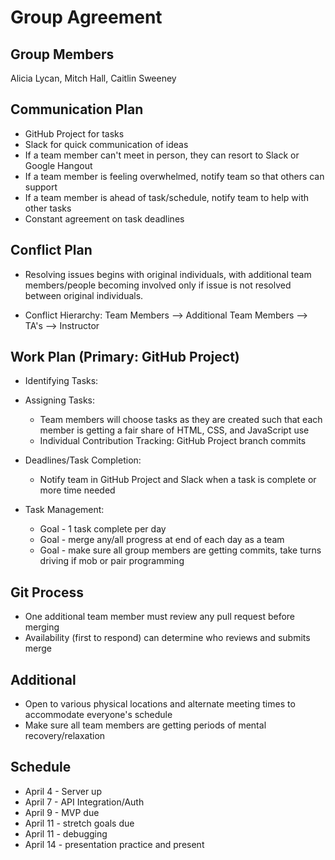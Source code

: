 # Group Agreement

## Group Members

Alicia Lycan, Mitch Hall, Caitlin Sweeney

## Communication Plan

* GitHub Project for tasks
* Slack for quick communication of ideas
* If a team member can't meet in person, they can resort to Slack or Google Hangout
* If a team member is feeling overwhelmed, notify team so that others can support
* If a team member is ahead of task/schedule, notify team to help with other tasks
* Constant agreement on task deadlines

## Conflict Plan

* Resolving issues begins with original individuals, with additional team members/people becoming involved only if issue is not resolved between original individuals.

* Conflict Hierarchy: Team Members --> Additional Team Members --> TA's --> Instructor

## Work Plan (Primary: GitHub Project)

* Identifying Tasks:

* Assigning Tasks:
  * Team members will choose tasks as they are created such that each member is getting a fair share of HTML, CSS, and JavaScript use
  * Individual Contribution Tracking: GitHub Project branch commits

* Deadlines/Task Completion:
  * Notify team in GitHub Project and Slack when a task is complete or more time needed

* Task Management:
  * Goal - 1 task complete per day
  * Goal - merge any/all progress at end of each day as a team
  * Goal - make sure all group members are getting commits, take turns driving if mob or pair programming

## Git Process

* One additional team member must review any pull request before merging
* Availability (first to respond) can determine who reviews and submits merge

## Additional

* Open to various physical locations and alternate meeting times to accommodate everyone's schedule
* Make sure all team members are getting periods of mental recovery/relaxation

## Schedule

* April 4 - Server up
* April 7 - API Integration/Auth
* April 9 - MVP due
* April 11 - stretch goals due
* April 11 - debugging
* April 14 - presentation practice and present
